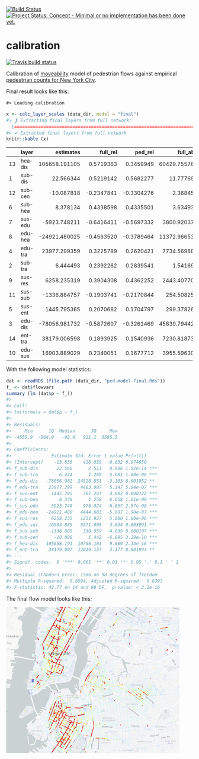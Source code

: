 <!-- README.md is generated from README.Rmd. Please edit that file -->

[![Build
Status](https://travis-ci.org/moveability/calibration.svg)](https://travis-ci.org/moveability/calibration)
[![Project Status: Concept - Minimal or no implementation has been done
yet.](http://www.repostatus.org/badges/0.1.0/concept.svg)](http://www.repostatus.org/#concept)

calibration
===========

<!-- badges: start -->

[![Travis build
status](https://travis-ci.org/moveability/calibration.svg?branch=master)](https://travis-ci.org/moveability/calibration)
<!-- badges: end -->

Calibration of [moveability](https://github.com/moveability/moveability)
model of pedestrian flows against empirical [pedestrian counts for New
York
City](https://www1.nyc.gov/html/dot/html/about/datafeeds.shtml#Pedestrians).

Final result looks like this:

    #> Loading calibration

``` r
x <- calc_layer_scales (data_dir, model = "final")
#> ❯ Extracting final layers from full network:
  |======================================================================| 100%
#> ✔ Extracted final layers from full network
knitr::kable (x)
```

|     | layer   |      estimates|   full\_rel|    ped\_rel|     full\_abs|      ped\_abs|          t|          p|
|-----|:--------|--------------:|-----------:|-----------:|-------------:|-------------:|----------:|----------:|
| 13  | hea-dis |  105658.191105|   0.5719363|   0.3459949|  60429.755766|  36557.196583|   9.868915|  0.0000000|
| 1   | sub-dis |      22.566344|   0.5219142|   0.5682277|     11.777695|     12.822822|   8.986039|  0.0000000|
| 12  | sub-cen |     -10.087818|  -0.2347841|  -0.3304276|      2.368459|      3.333293|  -6.994975|  0.0000000|
| 6   | sub-hea |       8.378134|   0.4338598|   0.4335501|      3.634935|      3.632341|   6.658314|  0.0000000|
| 7   | sus-edu |   -5923.748211|  -0.6416411|  -0.5697332|   3800.920378|   3374.956231|  -6.056855|  0.0000000|
| 8   | edu-hea |  -24921.480025|  -0.4563520|  -0.3789464|  11372.966534|   9443.905594|  -5.607032|  0.0000002|
| 4   | edu-tra |   23977.299359|   0.3225789|   0.2620421|   7734.569685|   6283.060961|   5.347316|  0.0000006|
| 2   | sub-tra |       6.444493|   0.2392262|   0.2839541|      1.541692|      1.829940|   5.080766|  0.0000018|
| 9   | sus-res |    6258.235319|   0.3904308|   0.4362252|   2443.407704|   2729.999677|   5.080036|  0.0000018|
| 11  | sus-sub |   -1336.884757|  -0.1903741|  -0.2170844|    254.508256|    290.216796|  -4.039428|  0.0001066|
| 5   | sus-ent |    1445.795365|   0.2070682|   0.1704797|    299.378267|    246.478763|   4.002238|  0.0001220|
| 3   | edu-dis |  -78056.981732|  -0.5872607|  -0.3261469|  45839.794420|  25458.042278|  -3.183290|  0.0019518|
| 14  | ent-tra |   38179.006598|   0.1893925|   0.1540936|   7230.818735|   5883.141715|   3.176518|  0.0019936|
| 10  | edu-sus |   16903.889029|   0.2340051|   0.1677712|   3955.596308|   2835.985535|   3.033825|  0.0030914|

With the following model statistics:

``` r
dat <- readRDS (file.path (data_dir, "ped-model-final.Rds"))
f_ <- dat$flowvars
summary (lm (dat$p ~ f_))
#> 
#> Call:
#> lm(formula = dat$p ~ f_)
#> 
#> Residuals:
#>     Min      1Q  Median      3Q     Max 
#> -4555.9  -964.8   -93.6   921.1  3595.5 
#> 
#> Coefficients:
#>               Estimate Std. Error t value Pr(>|t|)    
#> (Intercept)    -13.636    428.039  -0.032 0.974650    
#> f_sub-dis       22.566      2.511   8.986 1.92e-14 ***
#> f_sub-tra        6.444      1.268   5.081 1.80e-06 ***
#> f_edu-dis   -78056.982  24520.851  -3.183 0.001952 ** 
#> f_edu-tra    23977.299   4483.987   5.347 5.84e-07 ***
#> f_sus-ent     1445.795    361.247   4.002 0.000122 ***
#> f_sub-hea        8.378      1.258   6.658 1.61e-09 ***
#> f_sus-edu    -5923.748    978.024  -6.057 2.57e-08 ***
#> f_edu-hea   -24921.480   4444.683  -5.607 1.90e-07 ***
#> f_sus-res     6258.235   1231.927   5.080 1.80e-06 ***
#> f_edu-sus    16903.889   5571.808   3.034 0.003091 ** 
#> f_sus-sub    -1336.885    330.959  -4.039 0.000107 ***
#> f_sub-cen      -10.088      1.442  -6.995 3.29e-10 ***
#> f_hea-dis   105658.191  10706.161   9.869 2.33e-16 ***
#> f_ent-tra    38179.007  12019.137   3.177 0.001994 ** 
#> ---
#> Signif. codes:  0 '***' 0.001 '**' 0.01 '*' 0.05 '.' 0.1 ' ' 1
#> 
#> Residual standard error: 1566 on 98 degrees of freedom
#> Multiple R-squared:  0.8594, Adjusted R-squared:  0.8393 
#> F-statistic: 42.77 on 14 and 98 DF,  p-value: < 2.2e-16
```

The final flow model looks like this:

![](./man/figures/flowmap.png)
